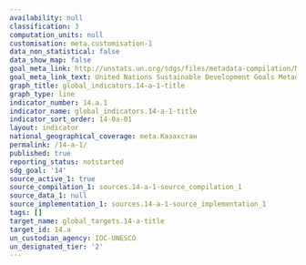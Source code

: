 ```yaml
---
availability: null
classification: 3
computation_units: null
customisation: meta.customisation-1
data_non_statistical: false
data_show_map: false
goal_meta_link: http://unstats.un.org/sdgs/files/metadata-compilation/Metadata-Goal-14.pdf
goal_meta_link_text: United Nations Sustainable Development Goals Metadata (pdf 288kB)
graph_title: global_indicators.14-a-1-title
graph_type: line
indicator_number: 14.a.1
indicator_name: global_indicators.14-a-1-title
indicator_sort_order: 14-0a-01
layout: indicator
national_geographical_coverage: meta.Казахстан
permalink: /14-a-1/
published: true
reporting_status: notstarted
sdg_goal: '14'
source_active_1: true
source_compilation_1: sources.14-a-1-source_compilation_1
source_data_1: null
source_implementation_1: sources.14-a-1-source_implementation_1
tags: []
target_name: global_targets.14-a-title
target_id: 14.a
un_custodian_agency: IOC-UNESCO
un_designated_tier: '2'
---
```

